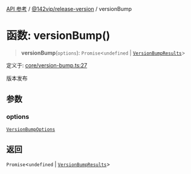 [API 参考](../wiki/Home) / [@142vip/release-version](../wiki/@142vip.release-version) / versionBump

# 函数: versionBump()

> **versionBump**(`options`): `Promise`<`undefined` | [`VersionBumpResults`](../wiki/@142vip.release-version.%E6%8E%A5%E5%8F%A3.VersionBumpResults)>

定义于: [core/version-bump.ts:27](https://github.com/142vip/core-x/blob/5281e59d2cdd2de59e1ea761d17ed7fe118d1e60/packages/release-version/src/core/version-bump.ts#L27)

版本发布

## 参数

### options

[`VersionBumpOptions`](../wiki/@142vip.release-version.%E6%8E%A5%E5%8F%A3.VersionBumpOptions)

## 返回

`Promise`<`undefined` | [`VersionBumpResults`](../wiki/@142vip.release-version.%E6%8E%A5%E5%8F%A3.VersionBumpResults)>
